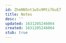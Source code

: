 ```yaml
---
id: ZhmNN5nt1w5v9MtifbuE7
title: Notes
desc: ''
updated: 1631205246064
created: 1631205246064
stub: true
---
```


